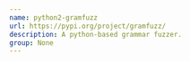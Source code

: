 ```yaml
---
name: python2-gramfuzz
url: https://pypi.org/project/gramfuzz/
description: A python-based grammar fuzzer.
group: None
---
```

